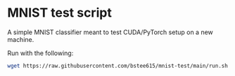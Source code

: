 # MNIST test script

A simple MNIST classifier meant to test CUDA/PyTorch setup on a new machine.

Run with the following:

```bash
wget https://raw.githubusercontent.com/bstee615/mnist-test/main/run.sh | bash
```
